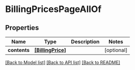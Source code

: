 # BillingPricesPageAllOf


## Properties
Name | Type | Description | Notes
------------ | ------------- | ------------- | -------------
**contents** | [**[BillingPrice]**](BillingPrice.md) |  | [optional] 

[[Back to Model list]](../README.md#documentation-for-models) [[Back to API list]](../README.md#documentation-for-api-endpoints) [[Back to README]](../README.md)


